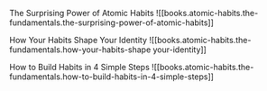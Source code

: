 The Surprising Power of Atomic Habits ![[books.atomic-habits.the-fundamentals.the-surprising-power-of-atomic-habits]]

How Your Habits Shape Your Identity ![[books.atomic-habits.the-fundamentals.how-your-habits-shape your-identity]]

How to Build Habits in 4 Simple Steps ![[books.atomic-habits.the-fundamentals.how-to-build-habits-in-4-simple-steps]]